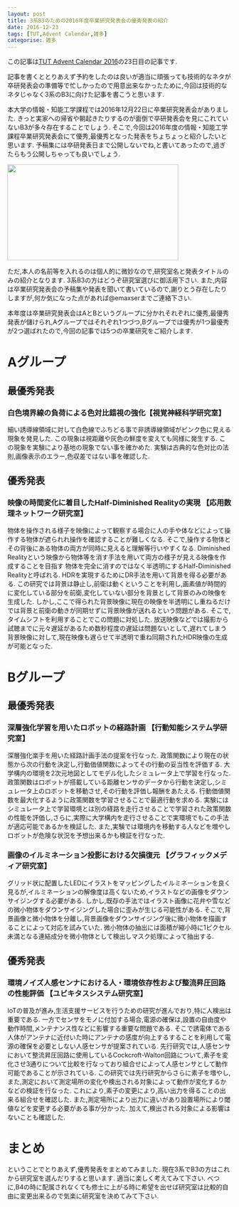 ```yaml
---
layout: post
title: 3系B3のための2016年度卒業研究発表会の優秀発表の紹介
date: 2016-12-23
tags: [TUT,Advent Calendar,雑多]
categorise: 雑多
---
```


この記事は[TUT Advent Calendar 2016](http://www.adventar.org/calendars/1357)の23日目の記事です.

記事を書くととりあえず予約をしたのは良いが適当に頑張っても技術的なネタが卒研発表会の準備等で忙しかったので用意出来なかったために,今回は技術的なネタじゃなく3系のB3に向けた記事を書こうと思います.

本大学の情報・知能工学課程では2016年12月22日に卒業研究発表会がありました.
きっと実家への帰省や朝起きたりするのが面倒で卒研発表会を見にこれていないB3が多々存在することでしょう.
そこで,今回は2016年度の情報・知能工学課程卒業研究発表会にて優秀,最優秀となった発表をちょちょっと紹介したいと思います.
予稿集には卒研発表日まで公開しないでね,と書いてあったので,過ぎたらもう公開しちゃっても良いでしょう.

<img src="https://sbatqg-bn1306.files.1drv.com/y3mtugAaE7xYVnEp21A54UywB_HcyuG7ZgDQywTvaEiKPVYleohjPFR-2qJlt5HK6aR37Rk9Isssj9YHVWvyzYBapLZesDN0yZvinSvUN8hY9CQlu7iJKJYNSk45ZaFoL-CXoUjo25uD6uv0BgCdYL16L56px9Idd5WPrJLiaB7_ik?width=3840&height=2160&cropmode=none" width="384" height="216" />

ただ,本人の名前等を入れるのは個人的に微妙なので,研究室名と発表タイトルのみの紹介となります.
3系B3の方はどうぞ研究室選びに御活用下さい.
また,内容は卒業研究発表会の予稿集や発表を聞いて書いているので,謝りとう存在したりしますが,何か気になった点があれば@emaxserまでご連絡下さい.

本年度は卒業研究発表会はAとBというグループに分かれそれぞれに優秀,最優秀発表が儲けられ,Aグループではそれぞれ1つづつ,Bグループでは優秀が1つ最優秀が2つ選ばれたので,今回の記事では5つの卒業研究をご紹介します.


# Aグループ
## 最優秀発表
### 白色境界線の負荷による色対比錯視の強化【視覚神経科学研究室】
細い誘導線領域に対して白色線でふちどる事で非誘導線領域がピンク色に見える現象を発見した.
この現象は視距離や灰色の鮮度を変えても同様に発生する.
この現象を実験により基地の現象でない事を確かめた.
実験は古典的な色対比の法則,画像表示のエラー,色収差ではない事を確認した.


## 優秀発表
### 映像の時間変化に着目したHalf-Diminished Realityの実現 【応用数理ネットワーク研究室】
物体を操作される様子を映像によって観察する場合に人の手や体などによって操作する物体が遮られれ操作を確認することが難しくなる.
そこで,操作する物体とその背後にある物体の両方が同時に見えると理解等行いやすくなる.
Diminished Realityという映像から物体等を消す手法を用いて両方の様子が見える映像を作成することを目指す
物体を完全に消すのではなく半透明にするHalf-Diminished Realityと呼ばれる.
HDRを実現するためにDR手法を用いて背景を得る必要がある.
この研究では背景は静止し,前衛は動くということを利用し,画素値が時間的に変化している部分を前衛,変化していない部分を背景として背景のみの映像を生成した.
しかし,ここで得られた背景映像に現在の映像を半透明にし重ねるだけでは背景と前衛の動きが同期せずに背景映像が送れるという問題がある.
そこで,タイムシフトを利用することでこの問題に対処した.
放送映像などでは撮影から試聴までに元々遅延があるため数秒程度の遅延は問題ないとして,遅れてしまう背景映像に対して,現在映像も遅らせて半透明で重ね同期されたHDR映像の生成が可能となった.


# Bグループ
## 最優秀発表
### 深層強化学習を用いたロボットの経路計画 【行動知能システム学研究室】
深層強化楽手を用いた経路計画手法の提案を行なった.
政策関数により現在の状態から次の行動を決定し,行動価値関数によってその行動の妥当性を評価する.
大学構内の環境を2次元地図としてモデル化したシミュレータ上で学習を行なった.
政策関数はロボットが搭載している距離センサのデータから行動を決定し,シミュレータ上のロボットを移動させ,その行動を評価し報酬をあたえる.
行動価値関数を最大化するように政策関数を学習させることで最適行動を求める.
実験にはシミュレータ上で学習環境とは別の経路を走行させることで学習された政策関数の性能を評価し,さらに,実際に大学構内を走行させることで実環境でもこの手法が適応可能であるかを検証した.
また,実験では環境内を移動する人などを増やしロボットが危険な状況を予想出来るかも検証を行なった.

### 画像のイルミネーション投影における欠損復元 【グラフィックメディア研究室】
グリッド状に配置したLEDにイラストをマッピングしたイルミネーションを良く見るが,イルミネーションの解像度は高くないため,イラストなどの画像をダウンサイジングする必要がある.
しかし,既存の手法ではイラスト画像に花弁や雪などの微小物体をダウンサイジングした場合に歪みが生じる可能性がある.
そこで,背景画像と微小物体を分離し,背景画像をダウンサイジング後に微小物体を描画することによって対応を試みていた.
微小物体の抽出には面積が縮小時に1ピクセル未満となる連結成分を微小物体として検出しマスク処理によって抽出する.


## 優秀発表
### 環境ノイズ人感センナにおける人・環境依存性および整流昇圧回路の性能評価 【ユビキタスシステム研究室】
IoTの普及が進み,生活支援サービスを行うための研究が進んでおり,特に人検出は重要である.
一方でセンサをモノに付加する場合,電源の確保は,設置の自由度や動作時間,メンテナンス性などに影響する重要な問題である.
そこで誘電体である人体がアンテナに近付いた時にアンテナの感度が向上するすることを利用して電源の確保を必要としない人感センサが提案されている.
先行研究では,人感センサにおいて整流昇圧回路に使用しているCockcroft-Walton回路について,素子を変化させ3通りについて比較を行なっており組合せによって人感センサとして動作可能であることが示されている.
この研究では先行研究からさらに素子を増やし,また,測定において測定場所の変化や検出される対象によって動作が変化するかなどの検証を行なった.
これにより,素子の変更により,高い出力を得ることの出来る組合せを確認した.
また,測定場所により出力に違いがあり設置場所により閾値などを変更する必要がある事が分かった.
加えて,検出される対象による影響はないことも確認した.


# まとめ
ということでとりあえず,優秀発表をまとめてみました.
現在3系でB3の方はこれから研究室を選んだりすると思います.
適当に楽しく考えてみて下さい.
べつに,B4の時に配属されなくても修士に上がる時に希望を出せば研究室は比較的自由に変更出来るので気楽に研究室を決めてみて下さい.
<!--
完全に見掛けの良い発表以外が優秀発表を取れる未来が見えないラインナップですね.
発表の仕方と言われればそうですが,やはり見掛けが良い研究は強いのだなぁと思いますね.
-->
